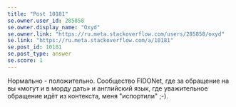 ```yaml
---
title: "Post 10181"
se.owner.user_id: 285858
se.owner.display_name: "Oxyd"
se.owner.link: "https://ru.meta.stackoverflow.com/users/285858/oxyd"
se.link: "https://ru.meta.stackoverflow.com/a/10181"
se.post_id: 10181
se.post_type: answer
se.score: 1
---
```

<p>Нормально - положительно. Сообщество FIDONet, где за обращение на вы «могут и в морду дать» и английский язык, где уважительное обращение идёт из контекста, меня "испортили" ;-).</p>
